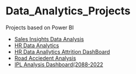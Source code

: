 # Data_Analytics_Projects
Projects based on Power BI

  - [Sales Insights Data Analysis](https://github.com/TejasPosupo/Data_Analytics_Projects/tree/main/Sales%20Insights%20Data%20Analysis%20Project)
  - [HR Data Analytics](https://github.com/TejasPosupo/Data_Analytics_Projects/tree/main/HR_Data%20Analytics)
  - [HR Data Anallytics Attrition DashBoard](https://github.com/TejasPosupo/Data_Analytics_Projects/tree/main/HR%20Data%20Analytics%20Project-2)
  - [Road Acciedent Analysis](https://github.com/TejasPosupo/Data_Analytics_Projects/tree/main/Road%20Accident%20Analysis)
  - [IPL Analysis Dashboard(2088-2022](https://github.com/TejasPosupo/Data_Analytics_Projects/tree/main/IPL%20Analytics%20(2008-2022))
